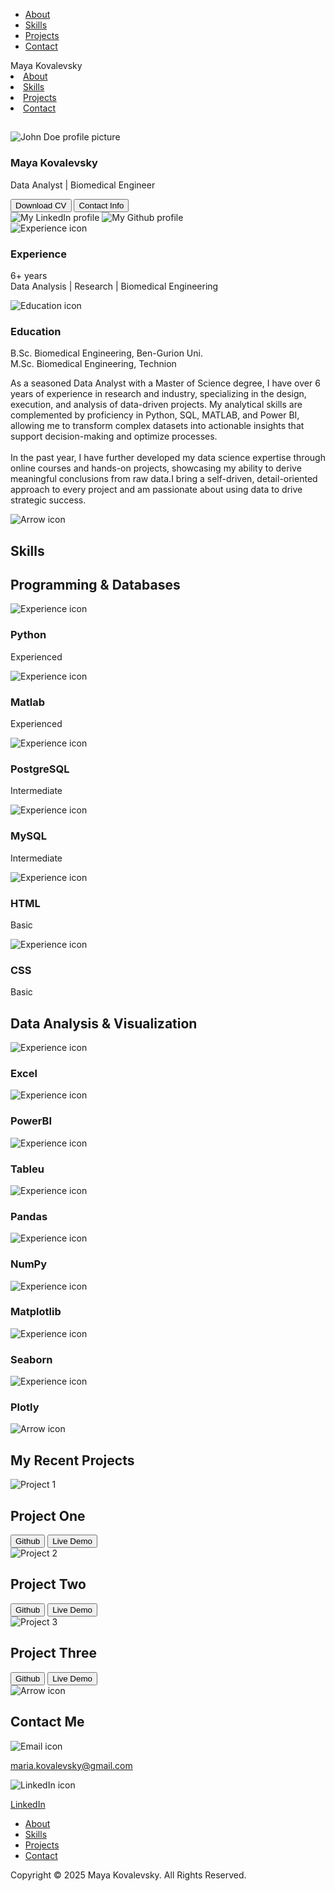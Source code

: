 
<!DOCTYPE html>
<html lang="en">
<head>
    <meta charset="UTF-8">
    <meta http-equiv="X-UA-Compatible" content="IE=edge" />
    <meta name="viewport" content="width=device-width, initial-scale=1.0">
    <title>MyPortfolio</title>
    <link rel="stylesheet" href="style.css">
    <link rel="stylesheet" href="mediaquerries.css">
</head>
<body>
    <nav id="desktop-nav">
        <div>
          <ul class="nav-links">
            <li><a href="#about">About</a></li>
            <li><a href="#experience">Skills</a></li>
            <li><a href="#projects">Projects</a></li>
            <li><a href="#contact">Contact</a></li>
          </ul>
        </div>
      </nav>
    <nav id="hamburger-nav">
        <div class="logo">Maya Kovalevsky</div>
        <div class="hamburger-menu" >
            <div class="hamburger-icon" onclick="ToggleMenu()">
                <span></span>
                <span></span>
                <span></span>
            </div>
            <div class="menu-links">
                <li><a href="#about" onclick="scrollToTop(); ToggleMenu()">About</a></li>
                <li><a href="#skills" onclick="ToggleMenu()">Skills</a></li>
                <li><a href="#projects" onclick="ToggleMenu()">Projects</a></li>
                <li><a href="#contact" onclick="ToggleMenu()">Contact</a></li>
            </div>
        </div>
    </nav>
    <section id="about">
    <h1 class="title"></h1>
    <div class="section-container">
        <div class="profile-container">
            <div class="section__pic-container">
                <img src="./assets/MK-photo.png" alt="John Doe profile picture" />
            </div>
            <div class="section__text">
                <h3 class="title">Maya Kovalevsky</h3>
                <p class="section__text__p2">Data Analyst | Biomedical Engineer</p>
                <div class="btn-container">
                    <button class="btn btn-color-2" onclick="window.open('./assets/resume-example.pdf')">
                        Download CV
                    </button>
                    <button class="btn btn-color-1" onclick="location.href='./#contact'">
                        Contact Info
                    </button>
                </div>
                <div id="socials-container">
                    <img src="./assets/linkedin.png" alt="My LinkedIn profile" class="icon"
                        onclick="location.href='https://www.linkedin.com/in/maya-kovalevsky/'" />
                    <img src="./assets/github.png" alt="My Github profile" class="icon"
                        onclick="location.href='https://github.com/mayak1988/'" />
                </div>
            </div>
        </div>
        <div class="about-details-container">
        <div class="about-containers">
            <div class="details-container">
            <img
                src="./assets/experience.png"
                alt="Experience icon"
                class="icon"
            />
            <h3>Experience</h3>
            <p>6+ years <br />Data Analysis | Research | Biomedical Engineering</p>
            </div>
            <div class="details-container">
            <img
                src="./assets/education.png"
                alt="Education icon"
                class="icon"
            />
            <h3>Education</h3>
            <p>B.Sc. Biomedical Engineering, Ben-Gurion Uni.<br />M.Sc. Biomedical Engineering, Technion</p>
            </div>
        </div>
        <div class="text-container">
            <p>
                As a seasoned Data Analyst with a Master of Science degree, I have over 6 years of experience in research and industry, specializing in the design, execution, and analysis of data-driven projects. My analytical skills are complemented by proficiency in Python, SQL, MATLAB, and Power BI, allowing me to transform complex datasets into actionable insights that support decision-making and optimize processes.
                <br><br>
                In the past year, I have further developed my data science expertise through online courses and hands-on projects, showcasing my ability to derive meaningful conclusions from raw data.I bring a self-driven, detail-oriented approach to every project and am passionate about using data to drive strategic success.
            </p>
        </div>
        </div>
    </div>
    <img
        src="./assets/arrow.png"
        alt="Arrow icon"
        class="icon arrow"
        onclick="location.href='./#experience'"
    />
    </section>
    <section id="experience">
    <h1 class="title">Skills</h1>
    <div class="experience-details-container">
        <div class="about-containers">
        <div class="details-container">
            <h2 class="experience-sub-title">Programming & Databases</h2>
            <div class="article-container">
            <article>
                <img
                src="./assets/checkmark.png"
                alt="Experience icon"
                class="icon"
                />
                <div>
                <h3>Python</h3>
                <p>Experienced</p>
                </div>
            </article>
            <article>
                <img
                src="./assets/checkmark.png"
                alt="Experience icon"
                class="icon"
                />
                <div>
                <h3>Matlab</h3>
                <p>Experienced</p>
                </div>
            </article>
            <article>
                <img
                src="./assets/checkmark.png"
                alt="Experience icon"
                class="icon"
                />
                <div>
                <h3>PostgreSQL</h3>
                <p>Intermediate</p>
                </div>
            </article>
            <article>
                <img
                src="./assets/checkmark.png"
                alt="Experience icon"
                class="icon"
                />
                <div>
                <h3>MySQL</h3>
                <p>Intermediate</p>
                </div>
            </article>
            <article>
                <img
                src="./assets/checkmark.png"
                alt="Experience icon"
                class="icon"
                />
                <div>
                <h3>HTML</h3>
                <p>Basic</p>
                </div>
            </article>
            <article>
                <img
                src="./assets/checkmark.png"
                alt="Experience icon"
                class="icon"
                />
                <div>
                <h3>CSS</h3>
                <p>Basic</p>
                </div>
            </article>
        </div>
        </div>
        <div class="details-container">
            <h2 class="experience-sub-title">Data Analysis & Visualization</h2>
            <div class="article-container">
            <article>
                <img
                src="./assets/checkmark.png"
                alt="Experience icon"
                class="icon"
                />
                <div>
                <h3>Excel</h3>
                </div>
            </article>
            <article>
                <img
                src="./assets/checkmark.png"
                alt="Experience icon"
                class="icon"
                />
                <div>
                <h3>PowerBI</h3>
                </div>
            </article>
            <article>
                <img
                src="./assets/checkmark.png"
                alt="Experience icon"
                class="icon"
                />
                <div>
                <h3>Tableu</h3>
                </div>
            </article>
            <article>
                <img
                src="./assets/checkmark.png"
                alt="Experience icon"
                class="icon"
                />
                <div>
                <h3>Pandas</h3>
                </div>
            </article>
            <article>
                <img
                src="./assets/checkmark.png"
                alt="Experience icon"
                class="icon"
                />
                <div>
                <h3>NumPy</h3>
                </div>
            </article>
            <article>
                <img
                src="./assets/checkmark.png"
                alt="Experience icon"
                class="icon"
                />
                <div>
                <h3>Matplotlib</h3>
                </div>
            </article>
            <article>
                <img
                src="./assets/checkmark.png"
                alt="Experience icon"
                class="icon"
                />
                <div>
                <h3>Seaborn</h3>
                </div>
            </article>
            <article>
                <img
                src="./assets/checkmark.png"
                alt="Experience icon"
                class="icon"
                />
                <div>
                <h3>Plotly</h3>
                </div>
            </article>
            </div>
        </div>
        </div>
    </div>
    <img
        src="./assets/arrow.png"
        alt="Arrow icon"
        class="icon arrow"
        onclick="location.href='./#projects'"
    />
    </section>
    <section id="projects">
    <h1 class="title"> My Recent Projects</h1>
    <div class="experience-details-container">
        <div class="about-containers">
        <div class="details-container color-container">
            <div class="article-container">
            <img
                src="./assets/project-1.png"
                alt="Project 1"
                class="project-img"
            />
            </div>
            <h2 class="experience-sub-title project-title">Project One</h2>
            <div class="btn-container">
            <button
                class="btn btn-color-2 project-btn"
                onclick="location.href='https://github.com/'"
            >
                Github
            </button>
            <button
                class="btn btn-color-2 project-btn"
                onclick="location.href='https://github.com/'"
            >
                Live Demo
            </button>
            </div>
        </div>
        <div class="details-container color-container">
            <div class="article-container">
            <img
                src="./assets/project-2.png"
                alt="Project 2"
                class="project-img"
            />
            </div>
            <h2 class="experience-sub-title project-title">Project Two</h2>
            <div class="btn-container">
            <button
                class="btn btn-color-2 project-btn"
                onclick="location.href='https://github.com/'"
            >
                Github
            </button>
            <button
                class="btn btn-color-2 project-btn"
                onclick="location.href='https://github.com/'"
            >
                Live Demo
            </button>
            </div>
        </div>
        <div class="details-container color-container">
            <div class="article-container">
            <img
                src="./assets/project-3.png"
                alt="Project 3"
                class="project-img"
            />
            </div>
            <h2 class="experience-sub-title project-title">Project Three</h2>
            <div class="btn-container">
            <button
                class="btn btn-color-2 project-btn"
                onclick="location.href='https://github.com/'"
            >
                Github
            </button>
            <button
                class="btn btn-color-2 project-btn"
                onclick="location.href='https://github.com/'"
            >
                Live Demo
            </button>
            </div>
        </div>
        </div>
    </div>
    <img
        src="./assets/arrow.png"
        alt="Arrow icon"
        class="icon arrow"
        onclick="location.href='./#contact'"
    />
    </section>
    <section id="contact">
    <h1 class="title">Contact Me</h1>
    <div class="contact-info-upper-container">
        <div class="contact-info-container">
        <img
            src="./assets/email.png"
            alt="Email icon"
            class="icon contact-icon email-icon"
        />
        <p><a href="mailto:maria.kovalevsky@gmail.com">maria.kovalevsky@gmail.com</a></p>
        </div>
        <div class="contact-info-container">
        <img
            src="./assets/linkedin.png"
            alt="LinkedIn icon"
            class="icon contact-icon"
        />
        <p><a href="https://www.linkedin.com/in/maya-kovalevsky/">LinkedIn</a></p>
        </div>
    </div>
    </section>
<footer>
  <nav>
    <div class="nav-links-container">
      <ul class="nav-links">
        <li><a href="#about">About</a></li>
        <li><a href="#Skills">Skills</a></li>
        <li><a href="#projects">Projects</a></li>
        <li><a href="#contact">Contact</a></li>
      </ul>
    </div>
  </nav>
  <p>Copyright &#169; 2025 Maya Kovalevsky. All Rights Reserved.</p>
</footer>
    <script src="script.js"></script>
</body>
</html>


